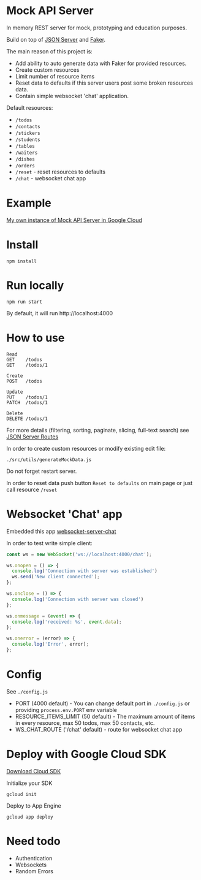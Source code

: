 # Mock API Server

In memory REST server for mock,  prototyping and education purposes.

Build on top of [JSON Server](https://github.com/typicode/json-server) and [Faker](https://github.com/faker-js/faker).

The main reason of this project is:
- Add ability to auto generate data with Faker for provided resources.
- Create custom resources
- Limit number of resource items
- Reset data to defaults if this server users post some broken resources data.
- Contain simple websocket 'chat' application.

Default resources:

- `/todos`
- `/contacts`
- `/stickers`
- `/students`
- `/tables`
- `/waiters`
- `/dishes`
- `/orders`
- `/reset` - reset resources to defaults
- `/chat` - websocket chat app

# Example

[My own instance of Mock API Server in Google Cloud](https://mock-api-5678.nw.r.appspot.com/)

# Install

`npm install`

# Run locally

`npm run start`

By default, it will run http://localhost:4000

# How to use

```
Read
GET    /todos
GET    /todos/1

Create
POST   /todos

Update
PUT    /todos/1
PATCH  /todos/1

Delete
DELETE /todos/1
```

For more details (filtering, sorting, paginate, slicing, full-text search) see [JSON Server Routes](https://github.com/typicode/json-server#routes)

In order to create custom resources or modify existing edit file:

`./src/utils/generateMockData.js`

Do not forget restart server.

In order to reset data push button `Reset to defaults` on main page or just call resource `/reset`


# Websocket 'Chat' app

Embedded this app [websocket-server-chat](https://github.com/volodymyr-kryvoshapov/websocket-server-chat)

In order to test write simple client:

```javascript
const ws = new WebSocket('ws://localhost:4000/chat');

ws.onopen = () => {
  console.log('Connection with server was established')
  ws.send('New client connected');
};

ws.onclose = () => {
  console.log('Connection with server was closed')
};

ws.onmessage = (event) => {
  console.log('received: %s', event.data);
};

ws.onerror = (error) => {
  console.log('Error', error);
};
```


# Config

See `./config.js`

- PORT (4000 default) - You can change default port in `./config.js` or providing `process.env.PORT` env variable
- RESOURCE_ITEMS_LIMIT (50 default) - The maximum amount of items in every resource, max 50 todos, max 50 contacts, etc.
- WS_CHAT_ROUTE ('/chat' default) - route for websocket chat app

# Deploy with Google Cloud SDK

[Download Cloud SDK](https://cloud.google.com/sdk/docs/install-sdk)


Initialize your SDK

`gcloud init`


Deploy to App Engine

`gcloud app deploy`

# Need todo

- Authentication
- Websockets
- Random Errors
